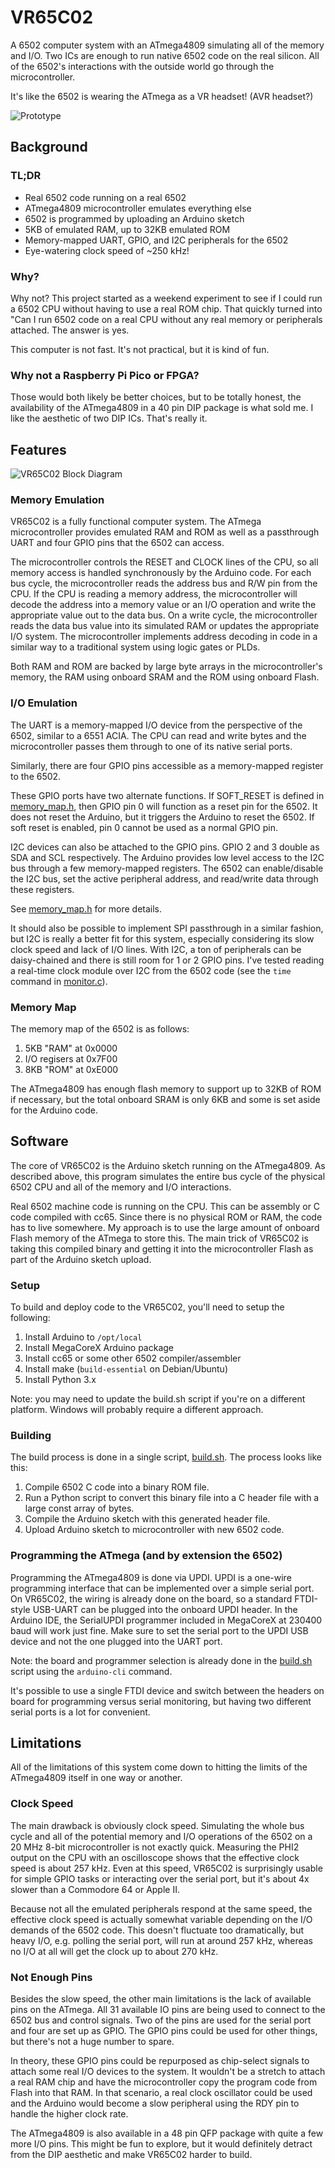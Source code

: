 # VR65C02
A 6502 computer system with an ATmega4809 simulating all of the memory and I/O. Two ICs are enough to run native 6502 code on the real silicon. All of the 6502's interactions with the outside world go through the microcontroller.

It's like the 6502 is wearing the ATmega as a VR headset! (AVR headset?)

![Prototype](media/render1.png)

## Background

### TL;DR

- Real 6502 code running on a real 6502
- ATmega4809 microcontroller emulates everything else
- 6502 is programmed by uploading an Arduino sketch
- 5KB of emulated RAM, up to 32KB emulated ROM
- Memory-mapped UART, GPIO, and I2C peripherals for the 6502
- Eye-watering clock speed of ~250 kHz!

### Why?

Why not? This project started as a weekend experiment to see if I could run a 6502 CPU without having to use a real ROM chip. That quickly turned into "Can I run 6502 code on a real CPU without any real memory or peripherals attached. The answer is yes.

This computer is not fast. It's not practical, but it is kind of fun.

### Why not a Raspberry Pi Pico or FPGA?

Those would both likely be better choices, but to be totally honest, the availability of the ATmega4809 in a 40 pin DIP package is what sold me. I like the aesthetic of two DIP ICs. That's really it.

## Features

![VR65C02 Block Diagram](media/block_diagram.png)

### Memory Emulation

VR65C02 is a fully functional computer system. The ATmega microcontroller provides emulated RAM and ROM as well as a passthrough UART and four GPIO pins that the 6502 can access.

The microcontroller controls the RESET and CLOCK lines of the CPU, so all memory access is handled synchronously by the Arduino code. For each bus cycle, the microcontroller reads the address bus and R/W pin from the CPU. If the CPU is reading a memory address, the microcontroller will decode the address into a memory value or an I/O operation and write the appropriate value out to the data bus. On a write cycle, the microcontroller reads the data bus value into its simulated RAM or updates the appropriate I/O system. The microcontroller implements address decoding in code in a similar way to a traditional system using logic gates or PLDs.

Both RAM and ROM are backed by large byte arrays in the microcontroller's memory, the RAM using onboard SRAM and the ROM using onboard Flash.

### I/O Emulation

The UART is a memory-mapped I/O device from the perspective of the 6502, similar to a 6551 ACIA. The CPU can read and write bytes and the microcontroller passes them through to one of its native serial ports.

Similarly, there are four GPIO pins accessible as a memory-mapped register to the 6502.

These GPIO ports have two alternate functions. If SOFT_RESET is defined in [memory_map.h](src/6502_vr_goggles/memory_map.h), then GPIO pin 0 will function as a reset pin for the 6502. It does not reset the Arduino, but it triggers the Arduino to reset the 6502. If soft reset is enabled, pin 0 cannot be used as a normal GPIO pin.

I2C devices can also be attached to the GPIO pins. GPIO 2 and 3 double as SDA and SCL respectively. The Arduino provides low level access to the I2C bus through a few memory-mapped registers. The 6502 can enable/disable the I2C bus, set the active peripheral address, and read/write data through these registers.

See [memory_map.h](src/6502_vr_goggles/memory_map.h) for more details.

It should also be possible to implement SPI passthrough in a similar fashion, but I2C is really a better fit for this system, especially considering its slow clock speed and lack of I/O lines. With I2C, a ton of peripherals can be daisy-chained and there is still room for 1 or 2 GPIO pins. I've tested reading a real-time clock module over I2C from the 6502 code (see the `time` command in [monitor.c](src/monitor.c)).

### Memory Map

The memory map of the 6502 is as follows:
1. 5KB "RAM" at 0x0000
2. I/O regisers at 0x7F00
3. 8KB "ROM" at 0xE000

The ATmega4809 has enough flash memory to support up to 32KB of ROM if necessary, but the total onboard SRAM is only 6KB and some is set aside for the Arduino code.

## Software

The core of VR65C02 is the Arduino sketch running on the ATmega4809. As described above, this program simulates the entire bus cycle of the physical 6502 CPU and all of the memory and I/O interactions.

Real 6502 machine code is running on the CPU. This can be assembly or C code compiled with cc65. Since there is no physical ROM or RAM, the code has to live somewhere. My approach is to use the large amount of onboard Flash memory of the ATmega to store this. The main trick of VR65C02 is taking this compiled binary and getting it into the microcontroller Flash as part of the Arduino sketch upload.

### Setup

To build and deploy code to the VR65C02, you'll need to setup the following:
1. Install Arduino to `/opt/local`
2. Install MegaCoreX Arduino package
3. Install cc65 or some other 6502 compiler/assembler
4. Install make (`build-essential` on Debian/Ubuntu)
5. Install Python 3.x

Note: you may need to update the build.sh script if you're on a different platform. Windows will probably require a different approach.

### Building

The build process is done in a single script, [build.sh](src/build.sh). The process looks like this:
1. Compile 6502 C code into a binary ROM file.
2. Run a Python script to convert this binary file into a C header file with a large const array of bytes.
3. Compile the Arduino sketch with this generated header file.
4. Upload Arduino sketch to microcontroller with new 6502 code.

### Programming the ATmega (and by extension the 6502)

Programming the ATmega4809 is done via UPDI. UPDI is a one-wire programming interface that can be implemented over a simple serial port. On VR65C02, the wiring is already done on the board, so a standard FTDI-style USB-UART can be plugged into the onboard UPDI header. In the Arduino IDE, the SerialUPDI programmer included in MegaCoreX at 230400 baud will work just fine. Make sure to set the serial port to the UPDI USB device and not the one plugged into the UART port.

Note: the board and programmer selection is already done in the [build.sh](src/build.sh) script using the `arduino-cli` command.

It's possible to use a single FTDI device and switch between the headers on board for programming versus serial monitoring, but having two different serial ports is a lot for convenient.

## Limitations

All of the limitations of this system come down to hitting the limits of the ATmega4809 itself in one way or another.

### Clock Speed

The main drawback is obviously clock speed. Simulating the whole bus cycle and all of the potential memory and I/O operations of the 6502 on a 20 MHz 8-bit microcontroller is not exactly quick. Measuring the PHI2 output on the CPU with an oscilloscope shows that the effective clock speed is about 257 kHz. Even at this speed, VR65C02 is surprisingly usable for simple GPIO tasks or interacting over the serial port, but it's about 4x slower than a Commodore 64 or Apple II.

Because not all the emulated peripherals respond at the same speed, the effective clock speed is actually somewhat variable depending on the I/O demands of the 6502 code. This doesn't fluctuate too dramatically, but heavy I/O, e.g. polling the serial port, will run at around 257 kHz, whereas no I/O at all will get the clock up to about 270 kHz.

### Not Enough Pins

Besides the slow speed, the other main limitations is the lack of available pins on the ATmega. All 31 available IO pins are being used to connect to the 6502 bus and control signals. Two of the pins are used for the serial port and four are set up as GPIO. The GPIO pins could be used for other things, but there's not a huge number to spare.

In theory, these GPIO pins could be repurposed as chip-select signals to attach some real I/O devices to the system. It wouldn't be a stretch to attach a real RAM chip and have the microcontroller copy the program code from Flash into that RAM. In that scenario, a real clock oscillator could be used and the Arduino would become a slow peripheral using the RDY pin to handle the higher clock rate.

The ATmega4809 is also available in a 48 pin QFP package with quite a few more I/O pins. This might be fun to explore, but it would definitely detract from the DIP aesthetic and make VR65C02 harder to build.
